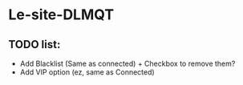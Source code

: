 # **Le-site-DLMQT**

## TODO list:
- Add Blacklist (Same as connected) + Checkbox to remove them?
- Add VIP option (ez, same as Connected)
